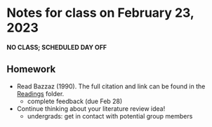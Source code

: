 # Notes for class on February 23, 2023

**NO CLASS; SCHEDULED DAY OFF**

## Homework
- Read Bazzaz (1990). The full citation and link can be found in the 
[Readings](../readings) folder.
	- complete feedback (due Feb 28)
- Continue thinking about your literature review idea!
	- undergrads: get in contact with potential group members